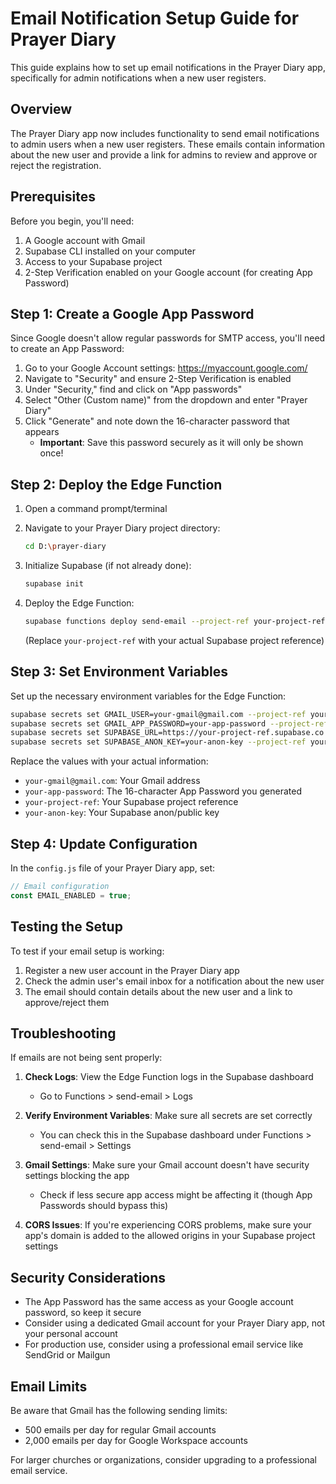 # Email Notification Setup Guide for Prayer Diary

This guide explains how to set up email notifications in the Prayer Diary app, specifically for admin notifications when a new user registers.

## Overview

The Prayer Diary app now includes functionality to send email notifications to admin users when a new user registers. These emails contain information about the new user and provide a link for admins to review and approve or reject the registration.

## Prerequisites

Before you begin, you'll need:

1. A Google account with Gmail
2. Supabase CLI installed on your computer
3. Access to your Supabase project
4. 2-Step Verification enabled on your Google account (for creating App Password)

## Step 1: Create a Google App Password

Since Google doesn't allow regular passwords for SMTP access, you'll need to create an App Password:

1. Go to your Google Account settings: https://myaccount.google.com/
2. Navigate to "Security" and ensure 2-Step Verification is enabled
3. Under "Security," find and click on "App passwords"
4. Select "Other (Custom name)" from the dropdown and enter "Prayer Diary"
5. Click "Generate" and note down the 16-character password that appears
   - **Important**: Save this password securely as it will only be shown once!

## Step 2: Deploy the Edge Function

1. Open a command prompt/terminal
2. Navigate to your Prayer Diary project directory:
   ```bash
   cd D:\prayer-diary
   ```

3. Initialize Supabase (if not already done):
   ```bash
   supabase init
   ```

4. Deploy the Edge Function:
   ```bash
   supabase functions deploy send-email --project-ref your-project-ref
   ```
   (Replace `your-project-ref` with your actual Supabase project reference)

## Step 3: Set Environment Variables

Set up the necessary environment variables for the Edge Function:

```bash
supabase secrets set GMAIL_USER=your-gmail@gmail.com --project-ref your-project-ref
supabase secrets set GMAIL_APP_PASSWORD=your-app-password --project-ref your-project-ref
supabase secrets set SUPABASE_URL=https://your-project-ref.supabase.co --project-ref your-project-ref
supabase secrets set SUPABASE_ANON_KEY=your-anon-key --project-ref your-project-ref
```

Replace the values with your actual information:
- `your-gmail@gmail.com`: Your Gmail address
- `your-app-password`: The 16-character App Password you generated
- `your-project-ref`: Your Supabase project reference
- `your-anon-key`: Your Supabase anon/public key

## Step 4: Update Configuration

In the `config.js` file of your Prayer Diary app, set:

```javascript
// Email configuration
const EMAIL_ENABLED = true;
```

## Testing the Setup

To test if your email setup is working:

1. Register a new user account in the Prayer Diary app
2. Check the admin user's email inbox for a notification about the new user
3. The email should contain details about the new user and a link to approve/reject them

## Troubleshooting

If emails are not being sent properly:

1. **Check Logs**: View the Edge Function logs in the Supabase dashboard
   - Go to Functions > send-email > Logs

2. **Verify Environment Variables**: Make sure all secrets are set correctly
   - You can check this in the Supabase dashboard under Functions > send-email > Settings

3. **Gmail Settings**: Make sure your Gmail account doesn't have security settings blocking the app
   - Check if less secure app access might be affecting it (though App Passwords should bypass this)

4. **CORS Issues**: If you're experiencing CORS problems, make sure your app's domain is added to the allowed origins in your Supabase project settings

## Security Considerations

- The App Password has the same access as your Google account password, so keep it secure
- Consider using a dedicated Gmail account for your Prayer Diary app, not your personal account
- For production use, consider using a professional email service like SendGrid or Mailgun

## Email Limits

Be aware that Gmail has the following sending limits:
- 500 emails per day for regular Gmail accounts
- 2,000 emails per day for Google Workspace accounts

For larger churches or organizations, consider upgrading to a professional email service.
